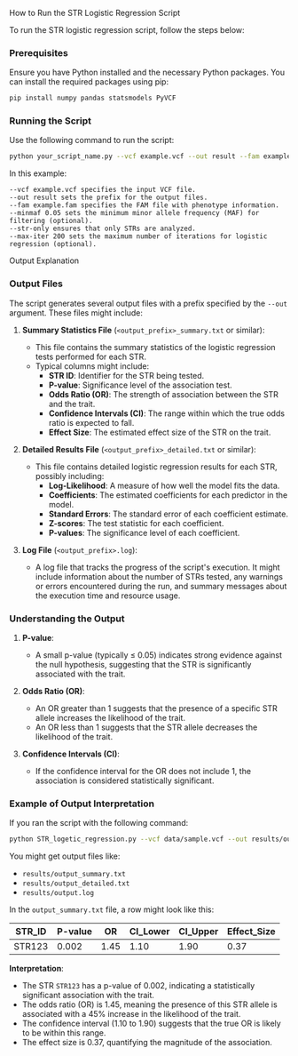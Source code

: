 How to Run the STR Logistic Regression Script

To run the STR logistic regression script, follow the steps below:

### Prerequisites
Ensure you have Python installed and the necessary Python packages. You can install the required packages using pip:

```bash
pip install numpy pandas statsmodels PyVCF
```

### Running the Script
Use the following command to run the script:

```bash
python your_script_name.py --vcf example.vcf --out result --fam example.fam --minmaf 0.05 --str-only --max-iter 200

```
In this example:

    --vcf example.vcf specifies the input VCF file.
    --out result sets the prefix for the output files.
    --fam example.fam specifies the FAM file with phenotype information.
    --minmaf 0.05 sets the minimum minor allele frequency (MAF) for filtering (optional).
    --str-only ensures that only STRs are analyzed.
    --max-iter 200 sets the maximum number of iterations for logistic regression (optional).

    
Output Explanation

### Output Files
The script generates several output files with a prefix specified by the `--out` argument. These files might include:

1. **Summary Statistics File** (`<output_prefix>_summary.txt` or similar):
   - This file contains the summary statistics of the logistic regression tests performed for each STR. 
   - Typical columns might include:
     - **STR ID**: Identifier for the STR being tested.
     - **P-value**: Significance level of the association test.
     - **Odds Ratio (OR)**: The strength of association between the STR and the trait.
     - **Confidence Intervals (CI)**: The range within which the true odds ratio is expected to fall.
     - **Effect Size**: The estimated effect size of the STR on the trait.

2. **Detailed Results File** (`<output_prefix>_detailed.txt` or similar):
   - This file contains detailed logistic regression results for each STR, possibly including:
     - **Log-Likelihood**: A measure of how well the model fits the data.
     - **Coefficients**: The estimated coefficients for each predictor in the model.
     - **Standard Errors**: The standard error of each coefficient estimate.
     - **Z-scores**: The test statistic for each coefficient.
     - **P-values**: The significance level of each coefficient.

3. **Log File** (`<output_prefix>.log`):
   - A log file that tracks the progress of the script's execution. It might include information about the number of STRs tested, any warnings or errors encountered during the run, and summary messages about the execution time and resource usage.

### Understanding the Output

1. **P-value**:
   - A small p-value (typically ≤ 0.05) indicates strong evidence against the null hypothesis, suggesting that the STR is significantly associated with the trait.

2. **Odds Ratio (OR)**:
   - An OR greater than 1 suggests that the presence of a specific STR allele increases the likelihood of the trait.
   - An OR less than 1 suggests that the STR allele decreases the likelihood of the trait.

3. **Confidence Intervals (CI)**:
   - If the confidence interval for the OR does not include 1, the association is considered statistically significant.

### Example of Output Interpretation

If you ran the script with the following command:

```bash
python STR_logetic_regression.py --vcf data/sample.vcf --out results/output
```

You might get output files like:

- `results/output_summary.txt`
- `results/output_detailed.txt`
- `results/output.log`

In the `output_summary.txt` file, a row might look like this:

| STR_ID | P-value | OR   | CI_Lower | CI_Upper | Effect_Size |
|--------|---------|------|----------|----------|-------------|
| STR123 | 0.002   | 1.45 | 1.10     | 1.90     | 0.37        |

**Interpretation**:
- The STR `STR123` has a p-value of 0.002, indicating a statistically significant association with the trait.
- The odds ratio (OR) is 1.45, meaning the presence of this STR allele is associated with a 45% increase in the likelihood of the trait.
- The confidence interval (1.10 to 1.90) suggests that the true OR is likely to be within this range.
- The effect size is 0.37, quantifying the magnitude of the association.

